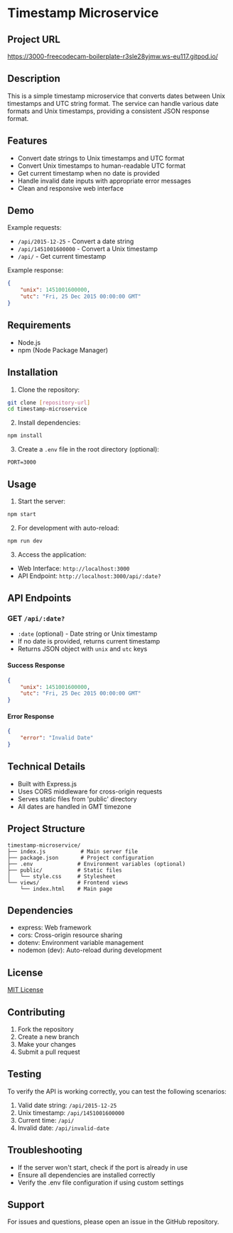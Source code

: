 # Timestamp Microservice

## Project URL
https://3000-freecodecam-boilerplate-r3sle28yjmw.ws-eu117.gitpod.io/

## Description
This is a simple timestamp microservice that converts dates between Unix timestamps and UTC string format. The service can handle various date formats and Unix timestamps, providing a consistent JSON response format.

## Features
- Convert date strings to Unix timestamps and UTC format
- Convert Unix timestamps to human-readable UTC format
- Get current timestamp when no date is provided
- Handle invalid date inputs with appropriate error messages
- Clean and responsive web interface

## Demo
Example requests:
- `/api/2015-12-25` - Convert a date string
- `/api/1451001600000` - Convert a Unix timestamp
- `/api/` - Get current timestamp

Example response:
```json
{
    "unix": 1451001600000,
    "utc": "Fri, 25 Dec 2015 00:00:00 GMT"
}
```

## Requirements
- Node.js
- npm (Node Package Manager)

## Installation
1. Clone the repository:
```bash
git clone [repository-url]
cd timestamp-microservice
```

2. Install dependencies:
```bash
npm install
```

3. Create a `.env` file in the root directory (optional):
```
PORT=3000
```

## Usage
1. Start the server:
```bash
npm start
```

2. For development with auto-reload:
```bash
npm run dev
```

3. Access the application:
- Web Interface: `http://localhost:3000`
- API Endpoint: `http://localhost:3000/api/:date?`

## API Endpoints

### GET `/api/:date?`
- `:date` (optional) - Date string or Unix timestamp
- If no date is provided, returns current timestamp
- Returns JSON object with `unix` and `utc` keys

#### Success Response
```json
{
    "unix": 1451001600000,
    "utc": "Fri, 25 Dec 2015 00:00:00 GMT"
}
```

#### Error Response
```json
{
    "error": "Invalid Date"
}
```

## Technical Details
- Built with Express.js
- Uses CORS middleware for cross-origin requests
- Serves static files from 'public' directory
- All dates are handled in GMT timezone

## Project Structure
```
timestamp-microservice/
├── index.js           # Main server file
├── package.json       # Project configuration
├── .env              # Environment variables (optional)
├── public/           # Static files
│   └── style.css     # Stylesheet
└── views/            # Frontend views
    └── index.html    # Main page
```

## Dependencies
- express: Web framework
- cors: Cross-origin resource sharing
- dotenv: Environment variable management
- nodemon (dev): Auto-reload during development

## License
[MIT License](LICENSE)

## Contributing
1. Fork the repository
2. Create a new branch
3. Make your changes
4. Submit a pull request

## Testing
To verify the API is working correctly, you can test the following scenarios:
1. Valid date string: `/api/2015-12-25`
2. Unix timestamp: `/api/1451001600000`
3. Current time: `/api/`
4. Invalid date: `/api/invalid-date`

## Troubleshooting
- If the server won't start, check if the port is already in use
- Ensure all dependencies are installed correctly
- Verify the .env file configuration if using custom settings

## Support
For issues and questions, please open an issue in the GitHub repository.
